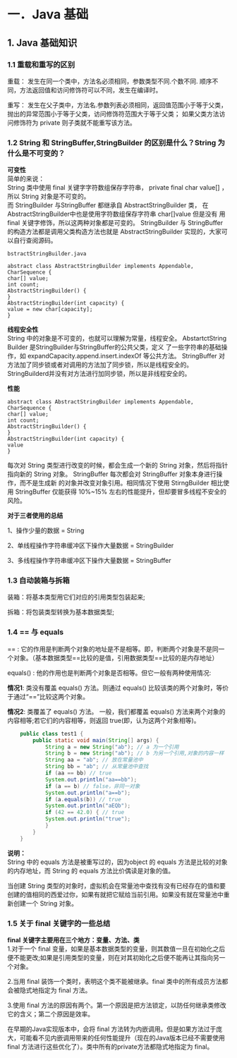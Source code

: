 # 一．Java 基础
## 1. Java 基础知识
### 1.1 重载和重写的区别
重载： 发生在同一个类中，方法名必须相同，参数类型不同.个数不同. 顺序不同，方法返回值和访问修饰符可以不同，发生在编译时。   

重写： 发生在父子类中，方法名.参数列表必须相同，返回值范围小于等于父类，抛出的异常范围小于等于父类，访问修饰符范围大于等于父类；
          如果父类方法访问修饰符为 private 则子类就不能重写该方法。
          
### 1.2 String 和 StringBuffer,StringBuilder 的区别是什么？String 为什么是不可变的？
**可变性**  
简单的来说：  
String 类中使用 final 关键字字符数组保存字符串， 
private final char value[] ，所以 String 对象是不可变的。  
而 StringBuilder 与StringBuffer 都继承自 AbstractStringBuilder 类，
在AbstractStringBuilder中也是使用字符数组保存字符串 char[]value 但是没有
用 final 关键字修饰，所以这两种对象都是可变的。
StringBuilder 与 StringBuffer 的构造方法都是调用父类构造方法也就是
AbstractStringBuilder 实现的，大家可以自行查阅源码。

    bstractStringBuilder.java
    
    abstract class AbstractStringBuilder implements Appendable, CharSequence {
    char[] value;
    int count;
    AbstractStringBuilder() {
    }
    AbstractStringBuilder(int capacity) {
    value = new char[capacity];
    }
    
**线程安全性**  
String 中的对象是不可变的，也就可以理解为常量，线程安全。
AbstartctString Builder 是StringBuilder与StringBuffer的公共父类，定义
了一些字符串的基础操作，如 expandCapacity.append.insert.indexOf 等公共方法。
StringBuffer 对方法加了同步锁或者对调用的方法加了同步锁，所以是线程安全的。
StringBuilderd并没有对方法进行加同步锁，所以是非线程安全的。

**性能**
 
    abstract class AbstractStringBuilder implements Appendable, CharSequence {
    char[] value;
    int count;
    AbstractStringBuilder() {
    }
    AbstractStringBuilder(int capacity) {
    value 
    }  
每次对 String 类型进行改变的时候，都会生成一个新的 String 对象，然后将指针指向新的 String 对象。
StringBuffer 每次都会对 StringBuffer 对象本身进行操作，而不是生成新
的对象并改变对象引用。相同情况下使用 StirngBuilder 相比使用
StringBuffer 仅能获得 10%~15% 左右的性能提升，但却要冒多线程不安全的
风险。

**对于三者使用的总结**

1、操作少量的数据 = String

2、单线程操作字符串缓冲区下操作大量数据 = StringBuilder

3、多线程操作字符串缓冲区下操作大量数据 = StringBuffer

### 1.3 自动装箱与拆箱
装箱：将基本类型用它们对应的引用类型包装起来;  

拆箱：将包装类型转换为基本数据类型;

### 1.4 == 与 equals
== : 它的作用是判断两个对象的地址是不是相等。即，判断两个对象是不是同一个对象。（基本数据类型==比较的是值，引用数据类型==比较的是内存地址）  

equals() : 他的作用也是判断两个对象是否相等。但它一般有两种使用情况:  

**情况1**: 类没有覆盖 equals() 方法。则通过 equals() 比较该类的两个对象时，等价于通过“==”比较这两个对象。

**情况2**: 类覆盖了 equals() 方法。 一般，我们都覆盖 equals() 方法来两个对象的内容相等;若它们的内容相等，则返回 true(即，认为这两个对象相等)。

```java
    public class test1 {
        public static void main(String[] args) {
            String a = new String("ab"); // a 为一个引用
            String b = new String("ab"); // b 为另一个引用,对象的内容一样
            String aa = "ab"; // 放在常量池中
            String bb = "ab"; // 从常量池中查找
            if (aa == bb) // true
            System.out.println("aa==bb");
            if (a == b) // false，非同一对象
            System.out.println("a==b");
            if (a.equals(b)) // true
            System.out.println("aEQb");
            if (42 == 42.0) { // true
            System.out.println("true");
            }
        }
    }
```
 **说明：**  
 String 中的 equals 方法是被重写过的，因为object 的 equals 方法是比较的对象的内存地址，而 String 的 equals 方法比价偶读是对象的值。  
 
 当创建 String 类型的对象时，虚拟机会在常量池中查找有没有已经存在的值和要创建的值相同的西爱过你，如果有就把它赋给当前引用。如果没有就在常量池中重新创建一个 String 对象。
 
 ### 1.5 关于 final 关键字的一些总结
 **final 关键字主要用在三个地方：变量、方法、类**  
 1.对于一个 final 变量，如果是基本数据类型的变量，则其数值一旦在初始化之后便不能更改;如果是引用类型的变量，则在对其初始化之后便不能再让其指向另一个对象。  
 
 2.当用 final 装饰一个类时，表明这个类不能被继承。final 类中的所有成员方法都会被隐式地指定为 final 方法。
 
 3.使用 final 方法的原因有两个。第一个原因是把方法锁定，以防任何继承类修改它的含义；第二个原因是效率。
 
 在早期的Java实现版本中，会将 final 方法转为内嵌调用。但是如果方法过于庞大，可能看不见内嵌调用带来的任何性能提升（现在的Java版本已经不需要使用final 方法进行这些优化了）。类中所有的private方法都隐式地指定为 final。